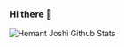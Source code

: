 ### Hi there 👋

<!--
**PanJiaChen/PanJiaChen** is a ✨ _special_ ✨ repository because its `README.md` (this file) appears on your GitHub profile.

Here are some ideas to get you started:

- 🔭 I’m currently working on ...
- 🌱 I’m currently learning ...
- 👯 I’m looking to collaborate on ...
- 🤔 I’m looking for help with ...
- 💬 Ask me about ...
- 📫 How to reach me: ...
- 😄 Pronouns: ...
- ⚡ Fun fact: ...
-->


![Hemant Joshi Github Stats](https://github-readme-stats.vercel.app/api?username=PanJiaChen&show_icons=true&title_color=fff&icon_color=79ff97&text_color=9f9f9f&bg_color=151515&hide=["contribs"])
